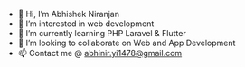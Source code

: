 - 👋 Hi, I’m Abhishek Niranjan
- 👀 I’m interested in web development
- 🌱 I’m currently learning PHP Laravel & Flutter
- 💞️ I’m looking to collaborate on Web and App Development
- 📫 Contact me @ abhinir.yi1478@gmail.com

<!---
abhinir1310/abhinir1310 is a ✨ special ✨ repository because its `README.md` (this file) appears on your GitHub profile.
You can click the Preview link to take a look at your changes.
--->
